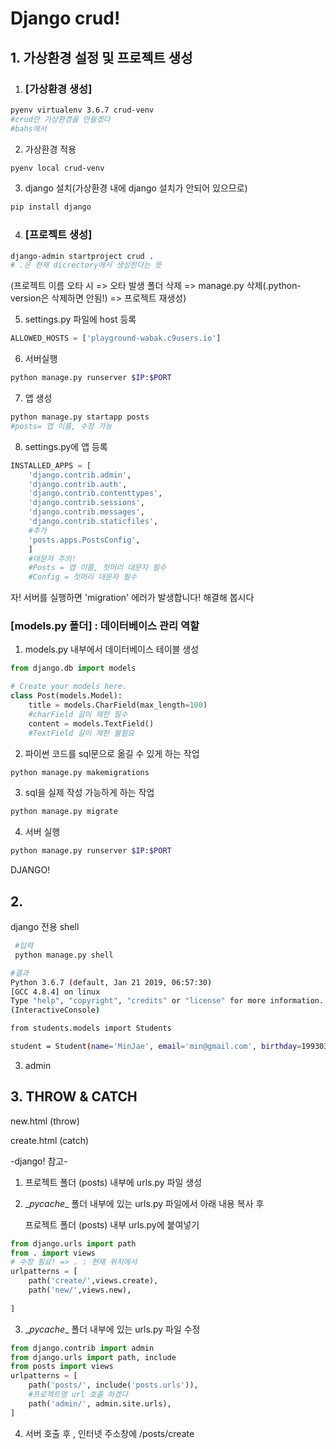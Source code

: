 # Django crud!



## 1. 가상환경 설정 및 프로젝트 생성



1. ### [가상환경 생성]

```bash
pyenv virtualenv 3.6.7 crud-venv
#crud란 가상환경을 만들겠다	
#bahs에서 
```

2. 가상환경 적용

```bash
pyenv local crud-venv	
```



3. django 설치(가상환경 내에 django 설치가 안되어 있으므로)

```bash
pip install django
```



4. ### [프로젝트 생성]

```bash
django-admin startproject crud .
# .은 현재 dicrectory에서 생성한다는 뜻
```

(프로젝트 이름 오타 시 => 오타 발생 폴더 삭제 => manage.py 삭제(.python-version은 삭제하면 안됨!) => 프로젝트 재생성)



5. settings.py 파일에 host 등록

```python
ALLOWED_HOSTS = ['playground-wabak.c9users.io']
```



6. 서버실행

```bash
python manage.py runserver $IP:$PORT
```



7. 앱 생성

```bash
python manage.py startapp posts
#posts= 앱 이름, 수정 가능
```



8. settings.py에 앱 등록

```python
INSTALLED_APPS = [
    'django.contrib.admin',
    'django.contrib.auth',
    'django.contrib.contenttypes',
    'django.contrib.sessions',
    'django.contrib.messages',
    'django.contrib.staticfiles',
    #추가
    'posts.apps.PostsConfig',
    ]
	#대문자 주의!
    #Posts = 앱 이름, 첫머리 대문자 필수
    #Config = 첫머리 대문자 필수
```



자! 서버를 실행하면 'migration' 에러가 발생합니다! 해결해 봅시다



### [models.py 폴더] : 데이터베이스 관리 역할



1. models.py 내부에서 데이터베이스 테이블 생성

```python
from django.db import models

# Create your models here.
class Post(models.Model):
    title = models.CharField(max_length=100)
    #charField 길이 제한 필수
    content = models.TextField()
    #TextField 길이 제한 불필요
```



2. 파이썬 코드를 sql문으로 옮길 수 있게 하는 작업

```bash
python manage.py makemigrations
```



3. sql을 실제 작성 가능하게 하는 작업

```bash
python manage.py migrate
```



4. 서버 실행

```bash
python manage.py runserver $IP:$PORT
```

DJANGO!



## 2. 

django 전용 shell

```bash
 #입력
 python manage.py shell
```

```bash
#결과
Python 3.6.7 (default, Jan 21 2019, 06:57:30) 
[GCC 4.8.4] on linux
Type "help", "copyright", "credits" or "license" for more information.
(InteractiveConsole)
```

```bash
from students.models import Students
```

```bash
student = Student(name='MinJae', email='min@gmail.com', birthday=19930303, age=27)
```



3. admin





## 3. THROW & CATCH

new.html (throw)

create.html (catch)

-django! 참고-



1. 프로젝트 폴더 (posts) 내부에 urls.py 파일 생성



2. \__pycache__  폴더 내부에 있는 urls.py 파일에서 아래 내용 복사 후 

   프로젝트 폴더 (posts) 내부 urls.py에 붙여넣기

```python
from django.urls import path
from . import views
# 수정 필요! => . : 현재 위치에서
urlpatterns = [
    path('create/',views.create),
    path('new/',views.new),
   
]
```



3. \__pycache__  폴더 내부에 있는 urls.py 파일 수정

```python
from django.contrib import admin
from django.urls import path, include
from posts import views
urlpatterns = [
    path('posts/', include('posts.urls')),
    #프로젝트명 url 호출 하겠다
    path('admin/', admin.site.urls),
]

```



4. 서버 호출 후 , 인터넷 주소창에 /posts/create